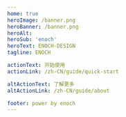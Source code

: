```yaml
---
home: true
heroImage: /banner.png
heroBanner: /banner.png
heroAlt:
heroSub: 'enoch'
heroText: ENOCH-DESIGN
tagline: ENOCH

actionText: 开始使用
actionLink: /zh-CN/guide/quick-start

altActionText: 了解更多
altActionLink: /zh-CN/guide/about

footer: power by enoch
---
```

